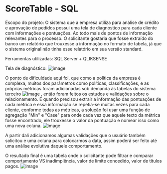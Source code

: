 # ScoreTable - SQL 

Escopo do projeto:
O sistema que a empresa utiliza para análise de crédito e aprovação de pedidos possui uma tela de diagnóstico para cada cliente com informações e pontuações.
Ao todo mais de pontos de informação relevantes para o processo.
O solicitante gostaria que fosse extraído do banco um relatório que trouxesse a informação no formato de tabela, já que o sistema original não tinha esse relatório em sua versão standard.

Ferramentas utilizadas: 
SQL Server + QLIKSENSE


Tela de diagnóstico:
![image](https://github.com/Ygorkelevra93/Projects/assets/121832957/e1da57f6-813c-4e95-a1d0-cf294f121294)


O ponto de dificuldade aqui foi, que como a política da empresa é complexa, muitos dos parâmetros como políticas, classificações, e as próprias métricas foram adicionadas
sob demanda às tabelas do sistema terceiro ![image](https://github.com/Ygorkelevra93/Projects/assets/121832957/018dafa1-479a-4927-afe1-70e42f90ee61)
, então foram feitos os estudos e validações sobre o relacionamento. 
E quando precisou extrair a informação das pontuações de cada métrica e essa informação se repetia-se muitas vezes para cada cliente, 
conforme todas as métricas, a solução foi usar uma função de agregação "Min" e "Case" para onde cada vez que aquele 
texto da métrica fosse encontrado, ele trouxesse o valor da pontuação e nomear isso como uma nova coluna.
![image](https://github.com/Ygorkelevra93/Projects/assets/121832957/825c9f30-d1e1-4b3c-8208-ffe314656b6a)


A partir dali adicionamos algumas validações que o usuário também solicitou e uma coluna para colocarmos a data, assim poderá ser feito até uma análise evolutiva daquele comportamento.

O resultado final é uma tabela onde o solicitante pode filtrar e comparar comportamento VS inadimplência, valor de limite concedido, valor de títulos pagos. 
![image](https://github.com/Ygorkelevra93/Projects/assets/121832957/a1978320-ce38-4f6e-a128-42647b81b450)


